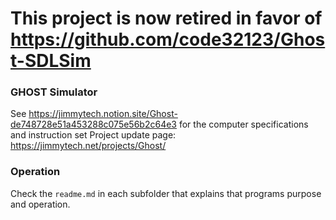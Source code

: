 # This project is now retired in favor of https://github.com/code32123/Ghost-SDLSim

### GHOST Simulator
See https://jimmytech.notion.site/Ghost-de748728e51a453288c075e56b2c64e3 for the computer specifications and instruction set
Project update page: https://jimmytech.net/projects/Ghost/

### Operation
Check the `readme.md` in each subfolder that explains that programs purpose and operation.
